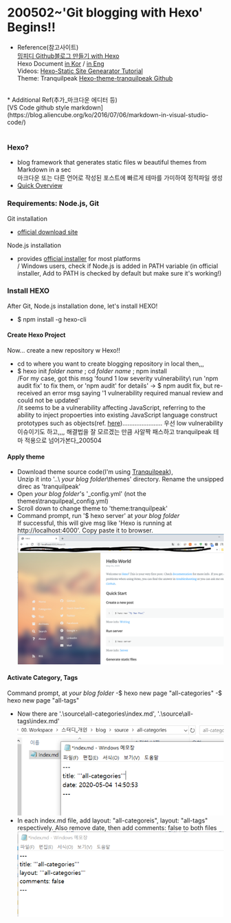 # 200502~'Git blogging with Hexo' Begins!!
* Reference(참고사이트) <br> 
[밍피디 Github블로그 만들기 with Hexo](https://mingpd.github.io/2019/04/14/github-blog-with-hexo-1/)<br>
Hexo Document [in Kor](https://hexo.io/ko/docs/) / [in Eng](https://hexo.io/docs/)<br>
Videos: [Hexo-Static Site Genearator Tutorial](https://www.youtube.com/playlist?list=PLLAZ4kZ9dFpOMJR6D25ishrSedvsguVSm)<br>
Theme: Tranquilpeak [Hexo-theme-tranquilpeak Github](https://github.com/LouisBarranqueiro/hexo-theme-tranquilpeak/blob/master/DOCUMENTATION.md)
<br>
* Additional Ref(추가_마크다운 에디터 등)<br>
[VS Code github style markdown](https://blog.aliencube.org/ko/2016/07/06/markdown-in-visual-studio-code/)
<br><br>

### Hexo?
- blog framework that generates static files w beautiful themes from Markdown in a sec 
<br>마크다운 또는 다른 언어로 작성된 포스트에 빠르게 테마를 가미하여 정적파일 생성 
- [Quick Overview](https://youtu.be/ARted4RniaU)

### Requirements: Node.js, Git
Git installation 
- [official download site](https://git-scm.com/download/win)<br>

Node.js installation
- provides [official installer](https://nodejs.org/en/download/) for most platforms
<br> / Windows users, check if Node.js is added in PATH variable (in official installer, Add to PATH is checked by default but make sure it's working!)

### Install HEXO
After Git, Node.js installation done, let's install HEXO!
- $ npm install -g hexo-cli
#### Create Hexo Project
Now... create a new repository w Hexo!! 
- cd to where you want to create blogging repository in local then,,,
- $ hexo init *folder name* ; cd *folder name* ; npm install
<br> /For my case, got this msg 'found 1 low severity vulnerability\\ run 'npm audit fix' to fix them, or 'npm audit' for details' -> $ npm audit fix, but re-received an error msg saying '1 vulnerability required manual review and could not be updated' 
<br> /it seems to be a vulnerability affecting JavaScript, referring to the ability to inject propoerties into existing JavaScript language construct prototypes such as objects(ref. [here](https://snyk.io/vuln/SNYK-JS-MINIMIST-559764))....................... 우선 low vulnerability 이슈이기도 하고,,,, 해결법을 잘 모르겠는 만큼 사알짝 패스하고 tranquilpeak 테마 적용으로 넘어가본다_200504
#### Apply theme
- Download theme source code(I'm using [Tranquilpeak](https://github.com/LouisBarranqueiro/hexo-theme-tranquilpeak/releases/tag/v4.0.0)), 
<br> Unzip it into '..\ *your blog folder*\themes' directory. Rename the unsipped direc as 'tranquilpeak'
- Open *your blog folder*'s '\_config.yml' (not the themes\tranquilpeal\_config.yml)
- Scroll down to change theme to 'theme:tranquilpeak'
- Command prompt, run '$ hexo server' at *your blog folder*
<br> If successful, this will give msg like 'Hexo is running at http://localhost:4000'. Copy paste it to browser.
![hexo_initial_helloworld](.\img\hexo_helloworld.PNG)
#### Activate Category, Tags
Command prompt, at *your blog folder*
-$ hexo new page "all-categories"
-$ hexo new page "all-tags"
- Now there are '.\source\all-categories\index.md', '.\source\all-tags\index.md' 
![initial index file of all-categories](.\img\initial_index_categories.PNG)
- In each index.md file, add layout: "all-categoreis", layout: "all-tags" respectively. Also remove date, then add comments: false to both files
![fixed index file of all-categories](.\img\fixed_index_categories.PNG)





